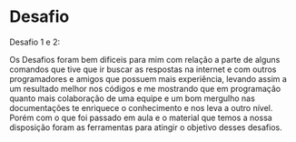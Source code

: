 # Desafio
Desafio 1 e 2:

Os Desafios foram bem dificeis para mim  com relação a parte de alguns comandos que tive que ir buscar as respostas na internet e com outros programadores e amigos que possuem mais experiência, levando assim a um resultado melhor nos códigos e me mostrando que em programação quanto mais colaboração de uma equipe e um bom mergulho nas documentações te enriquece o conhecimento e nos leva a outro nível.
Porém com o que foi passado em aula e o material que temos a nossa disposição foram as ferramentas para atingir o objetivo desses desafios.

